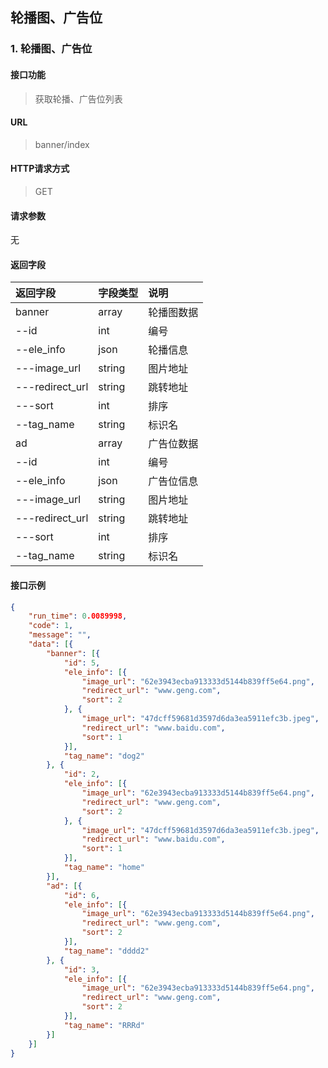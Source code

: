 轮播图、广告位
-----------

### 1. <a id="index">轮播图、广告位</a>

#### 接口功能

> 获取轮播、广告位列表

#### URL

> banner/index

#### HTTP请求方式

> GET

#### 请求参数

无

#### 返回字段
|返回字段|字段类型|说明 |
|:----- |:------|:----------------------------- |
|banner | array |轮播图数据 |
|--id | int | 编号 |
|--ele_info | json |轮播信息 |
|---image_url | string |图片地址 |
|---redirect_url | string |跳转地址 |
|---sort | int |排序 |
|--tag_name | string |标识名 |
|ad | array |广告位数据 |
|--id | int |编号 |
|--ele_info | json |广告位信息 |
|---image_url | string |图片地址 |
|---redirect_url | string |跳转地址 |
|---sort | int |排序 |
|--tag_name | string |标识名 |

#### 接口示例
```json
{
	"run_time": 0.0089998,
	"code": 1,
	"message": "",
	"data": [{
		"banner": [{
			"id": 5,
			"ele_info": [{
				"image_url": "62e3943ecba913333d5144b839ff5e64.png",
				"redirect_url": "www.geng.com",
				"sort": 2
			}, {
				"image_url": "47dcff59681d3597d6da3ea5911efc3b.jpeg",
				"redirect_url": "www.baidu.com",
				"sort": 1
			}],
			"tag_name": "dog2"
		}, {
			"id": 2,
			"ele_info": [{
				"image_url": "62e3943ecba913333d5144b839ff5e64.png",
				"redirect_url": "www.geng.com",
				"sort": 2
			}, {
				"image_url": "47dcff59681d3597d6da3ea5911efc3b.jpeg",
				"redirect_url": "www.baidu.com",
				"sort": 1
			}],
			"tag_name": "home"
		}],
		"ad": [{
			"id": 6,
			"ele_info": [{
				"image_url": "62e3943ecba913333d5144b839ff5e64.png",
				"redirect_url": "www.geng.com",
				"sort": 2
			}],
			"tag_name": "dddd2"
		}, {
			"id": 3,
			"ele_info": [{
				"image_url": "62e3943ecba913333d5144b839ff5e64.png",
				"redirect_url": "www.geng.com",
				"sort": 2
			}],
			"tag_name": "RRRd"
		}]
	}]
}
```